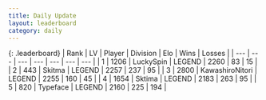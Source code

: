 ```yaml
---
title: Daily Update
layout: leaderboard
category: daily
---
```


{: .leaderboard}
| Rank | LV | Player | Division | Elo | Wins | Losses |
| --- | --- | --- | --- | --- | --- | --- |
| <span data-change="2">1</span> | 1206 | <span title="ID: 498412">LuckySpin</span> | LEGEND | <span data-change="10">2260</span> | <span data-change="11">83</span> | <span data-change="2">15</span> |
| <span data-change="0">2</span> | 443 | <span title="ID: 402846">Skitma</span> | LEGEND | <span data-change="4">2257</span> | <span data-change="1">237</span> | <span data-change="0">95</span> |
| <span data-change="-2">3</span> | 2800 | <span title="ID: 164871">KawashiroNitori</span> | LEGEND | <span data-change="0">2255</span> | <span data-change="0">160</span> | <span data-change="0">45</span> |
| <span data-change="0">4</span> | 1654 | <span title="ID: 353063">Sktima</span> | LEGEND | <span data-change="30">2183</span> | <span data-change="16">263</span> | <span data-change="4">95</span> |
| <span data-change="17">5</span> | 820 | <span title="ID: 628233">Typeface</span> | LEGEND | <span data-change="83">2160</span> | <span data-change="15">225</span> | <span data-change="3">194</span> |
